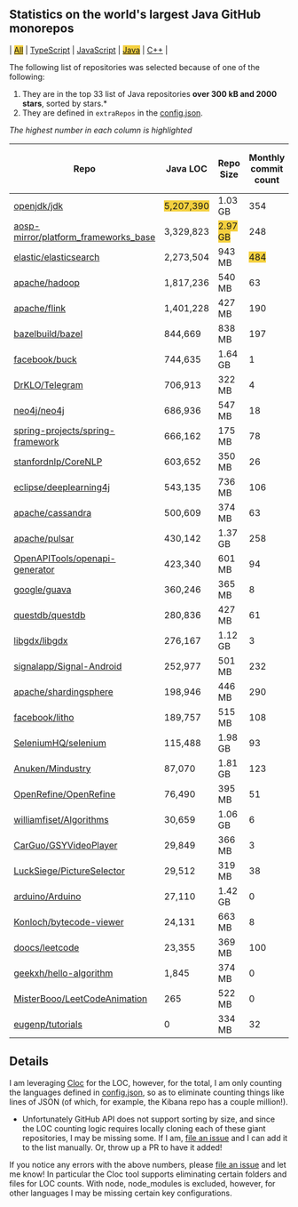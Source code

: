 
## Statistics on the world's largest Java GitHub monorepos

| <span style="background-color: #F4D03F">[All](./index.html)</span> | [TypeScript](./TypeScript.md) | [JavaScript](./JavaScript.md) | <span style="background-color: #F4D03F">[Java](./Java.md)</span> | [C++](./C++.md) | 

The following list of repositories was selected because of one of the following:
1. They are in the top 33 list of Java repositories **over 300 kB and 2000 stars**, sorted by stars.*
2. They are defined in `extraRepos` in the [config.json](https://github.com/stacey-gammon/repo-stats/blob/main/config.json).

_The highest number in each column is highlighted_

| Repo | Java LOC | Repo Size | Monthly commit count | 🤓 Monthly committer count | ★ Stars count | 👁 Watchers count |
| -----|----------------------|-----------|------------------|----------------|----------|----------------|
| [openjdk/jdk](https://github.com/openjdk/jdk) |  <span style="background-color: #F4D03F">5,207,390</span> | 1.03 GB | 354 | 🤓 <span style="background-color: #F4D03F">127</span> | ★ 11536 | 👁 11536 |
| [aosp-mirror/platform_frameworks_base](https://github.com/aosp-mirror/platform_frameworks_base) |  3,329,823 | <span style="background-color: #F4D03F">2.97 GB</span> | 248 | 🤓 116 | ★ 9795 | 👁 9795 |
| [elastic/elasticsearch](https://github.com/elastic/elasticsearch) |  2,273,504 | 943 MB | <span style="background-color: #F4D03F">484</span> | 🤓 83 | ★ 57244 | 👁 57244 |
| [apache/hadoop](https://github.com/apache/hadoop) |  1,817,236 | 540 MB | 63 | 🤓 28 | ★ 12093 | 👁 12093 |
| [apache/flink](https://github.com/apache/flink) |  1,401,228 | 427 MB | 190 | 🤓 66 | ★ 17570 | 👁 17570 |
| [bazelbuild/bazel](https://github.com/bazelbuild/bazel) |  844,669 | 838 MB | 197 | 🤓 56 | ★ 17643 | 👁 17643 |
| [facebook/buck](https://github.com/facebook/buck) |  744,635 | 1.64 GB | 1 | 🤓 1 | ★ 8136 | 👁 8136 |
| [DrKLO/Telegram](https://github.com/DrKLO/Telegram) |  706,913 | 322 MB | 4 | 🤓 1 | ★ 18553 | 👁 18553 |
| [neo4j/neo4j](https://github.com/neo4j/neo4j) |  686,936 | 547 MB | 18 | 🤓 11 | ★ 9497 | 👁 9497 |
| [spring-projects/spring-framework](https://github.com/spring-projects/spring-framework) |  666,162 | 175 MB | 78 | 🤓 20 | ★ 45069 | 👁 45069 |
| [stanfordnlp/CoreNLP](https://github.com/stanfordnlp/CoreNLP) |  603,652 | 350 MB | 26 | 🤓 4 | ★ 8219 | 👁 8219 |
| [eclipse/deeplearning4j](https://github.com/eclipse/deeplearning4j) |  543,135 | 736 MB | 106 | 🤓 3 | ★ 12250 | 👁 12250 |
| [apache/cassandra](https://github.com/apache/cassandra) |  500,609 | 374 MB | 63 | 🤓 24 | ★ 6961 | 👁 6961 |
| [apache/pulsar](https://github.com/apache/pulsar) |  430,142 | 1.37 GB | 258 | 🤓 61 | ★ 9930 | 👁 9930 |
| [OpenAPITools/openapi-generator](https://github.com/OpenAPITools/openapi-generator) |  423,340 | 601 MB | 94 | 🤓 45 | ★ 10366 | 👁 10366 |
| [google/guava](https://github.com/google/guava) |  360,246 | 365 MB | 8 | 🤓 6 | ★ 42900 | 👁 42900 |
| [questdb/questdb](https://github.com/questdb/questdb) |  280,836 | 427 MB | 61 | 🤓 13 | ★ 7104 | 👁 7104 |
| [libgdx/libgdx](https://github.com/libgdx/libgdx) |  276,167 | 1.12 GB | 3 | 🤓 5 | ★ 19273 | 👁 19273 |
| [signalapp/Signal-Android](https://github.com/signalapp/Signal-Android) |  252,977 | 501 MB | 232 | 🤓 8 | ★ 21491 | 👁 21491 |
| [apache/shardingsphere](https://github.com/apache/shardingsphere) |  198,946 | 446 MB | 290 | 🤓 34 | ★ 14864 | 👁 14864 |
| [facebook/litho](https://github.com/facebook/litho) |  189,757 | 515 MB | 108 | 🤓 25 | ★ 7298 | 👁 7298 |
| [SeleniumHQ/selenium](https://github.com/SeleniumHQ/selenium) |  115,488 | 1.98 GB | 93 | 🤓 23 | ★ 22113 | 👁 22113 |
| [Anuken/Mindustry](https://github.com/Anuken/Mindustry) |  87,070 | 1.81 GB | 123 | 🤓 31 | ★ 12952 | 👁 12952 |
| [OpenRefine/OpenRefine](https://github.com/OpenRefine/OpenRefine) |  76,490 | 395 MB | 51 | 🤓 14 | ★ 8489 | 👁 8489 |
| [williamfiset/Algorithms](https://github.com/williamfiset/Algorithms) |  30,659 | 1.06 GB | 6 | 🤓 2 | ★ 11358 | 👁 11358 |
| [CarGuo/GSYVideoPlayer](https://github.com/CarGuo/GSYVideoPlayer) |  29,849 | 366 MB | 3 | 🤓 1 | ★ 16872 | 👁 16872 |
| [LuckSiege/PictureSelector](https://github.com/LuckSiege/PictureSelector) |  29,512 | 319 MB | 38 | 🤓 2 | ★ 11011 | 👁 11011 |
| [arduino/Arduino](https://github.com/arduino/Arduino) |  27,110 | 1.42 GB | 0 | 🤓 0 | ★ 12212 | 👁 12212 |
| [Konloch/bytecode-viewer](https://github.com/Konloch/bytecode-viewer) |  24,131 | 663 MB | 8 | 🤓 3 | ★ 12545 | 👁 12545 |
| [doocs/leetcode](https://github.com/doocs/leetcode) |  23,355 | 369 MB | 100 | 🤓 9 | ★ 7651 | 👁 7651 |
| [geekxh/hello-algorithm](https://github.com/geekxh/hello-algorithm) |  1,845 | 374 MB | 0 | 🤓 0 | ★ 29176 | 👁 29176 |
| [MisterBooo/LeetCodeAnimation](https://github.com/MisterBooo/LeetCodeAnimation) |  265 | 522 MB | 0 | 🤓 0 | ★ <span style="background-color: #F4D03F">67764</span> | 👁 <span style="background-color: #F4D03F">67764</span> |
| [eugenp/tutorials](https://github.com/eugenp/tutorials) |  0 | 334 MB | 32 | 🤓 48 | ★ 28215 | 👁 28215 |

## Details

  I am leveraging [Cloc](https://github.com/AlDanial/cloc) for the LOC, however, for the total, I am only counting the languages defined in [config.json](https://github.com/stacey-gammon/repo-stats/blob/main/config.json), so as to eliminate counting things like lines of JSON (of which, for example, the Kibana repo has a couple million!).

  * Unfortunately GitHub API does not support sorting by size, and since the LOC counting logic requires locally cloning each of these giant repositories, I may be missing some. If I am, [file an issue](https://github.com/stacey-gammon/repo-stats/issues/new) and I can add it to the list manually. Or, throw up a PR to have it added!

  If you notice any errors with the above numbers, please [file an issue](https://github.com/stacey-gammon/repo-stats/issues/new) and let me know! In particular the Cloc tool supports eliminating certain folders and files for LOC counts. With node, node_modules is excluded, however, for other languages I may be missing certain key configurations.
